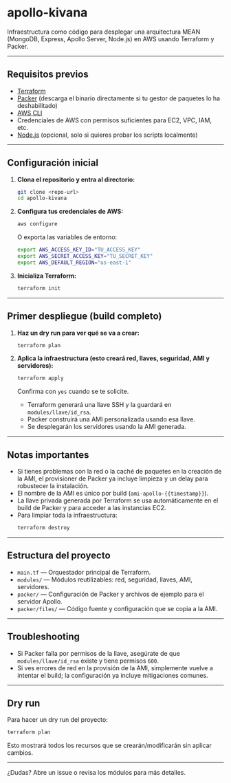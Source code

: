 # apollo-kivana

Infraestructura como código para desplegar una arquitectura MEAN (MongoDB, Express, Apollo Server, Node.js) en AWS usando Terraform y Packer.

---

## Requisitos previos

- [Terraform](https://www.terraform.io/downloads)
- [Packer](https://developer.hashicorp.com/packer/downloads) (descarga el binario directamente si tu gestor de paquetes lo ha deshabilitado)
- [AWS CLI](https://docs.aws.amazon.com/cli/latest/userguide/getting-started-install.html)
- Credenciales de AWS con permisos suficientes para EC2, VPC, IAM, etc.
- [Node.js](https://nodejs.org/) (opcional, solo si quieres probar los scripts localmente)

---

## Configuración inicial

1. **Clona el repositorio y entra al directorio:**
   ```sh
   git clone <repo-url>
   cd apollo-kivana
   ```

2. **Configura tus credenciales de AWS:**
   ```sh
   aws configure
   ```
   O exporta las variables de entorno:
   ```sh
   export AWS_ACCESS_KEY_ID="TU_ACCESS_KEY"
   export AWS_SECRET_ACCESS_KEY="TU_SECRET_KEY"
   export AWS_DEFAULT_REGION="us-east-1"
   ```

3. **Inicializa Terraform:**
   ```sh
   terraform init
   ```

---

## Primer despliegue (build completo)

1. **Haz un dry run para ver qué se va a crear:**
   ```sh
   terraform plan
   ```

2. **Aplica la infraestructura (esto creará red, llaves, seguridad, AMI y servidores):**
   ```sh
   terraform apply
   ```
   Confirma con `yes` cuando se te solicite.

   - Terraform generará una llave SSH y la guardará en `modules/llave/id_rsa`.
   - Packer construirá una AMI personalizada usando esa llave.
   - Se desplegarán los servidores usando la AMI generada.

---

## Notas importantes

- Si tienes problemas con la red o la caché de paquetes en la creación de la AMI, el provisioner de Packer ya incluye limpieza y un delay para robustecer la instalación.
- El nombre de la AMI es único por build (`ami-apollo-{{timestamp}}`).
- La llave privada generada por Terraform se usa automáticamente en el build de Packer y para acceder a las instancias EC2.
- Para limpiar toda la infraestructura:
  ```sh
  terraform destroy
  ```

---

## Estructura del proyecto

- `main.tf` — Orquestador principal de Terraform.
- `modules/` — Módulos reutilizables: red, seguridad, llaves, AMI, servidores.
- `packer/` — Configuración de Packer y archivos de ejemplo para el servidor Apollo.
- `packer/files/` — Código fuente y configuración que se copia a la AMI.

---

## Troubleshooting

- Si Packer falla por permisos de la llave, asegúrate de que `modules/llave/id_rsa` existe y tiene permisos `600`.
- Si ves errores de red en la provisión de la AMI, simplemente vuelve a intentar el build; la configuración ya incluye mitigaciones comunes.

---

## Dry run

Para hacer un dry run del proyecto:
```sh
terraform plan
```
Esto mostrará todos los recursos que se crearán/modificarán sin aplicar cambios.

---

¿Dudas? Abre un issue o revisa los módulos para más detalles.
